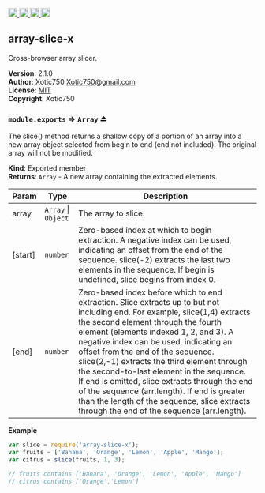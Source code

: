 <a href="https://travis-ci.org/Xotic750/array-slice-x"
   title="Travis status">
<img
   src="https://travis-ci.org/Xotic750/array-slice-x.svg?branch=master"
   alt="Travis status" height="18"/>
</a>
<a href="https://david-dm.org/Xotic750/array-slice-x"
   title="Dependency status">
<img src="https://david-dm.org/Xotic750/array-slice-x.svg"
   alt="Dependency status" height="18"/>
</a>
<a href="https://david-dm.org/Xotic750/array-slice-x#info=devDependencies"
   title="devDependency status">
<img src="https://david-dm.org/Xotic750/array-slice-x/dev-status.svg"
   alt="devDependency status" height="18"/>
</a>
<a href="https://badge.fury.io/js/array-slice-x" title="npm version">
<img src="https://badge.fury.io/js/array-slice-x.svg"
   alt="npm version" height="18"/>
</a>
<a name="module_array-slice-x"></a>

## array-slice-x
Cross-browser array slicer.

**Version**: 2.1.0  
**Author**: Xotic750 <Xotic750@gmail.com>  
**License**: [MIT](&lt;https://opensource.org/licenses/MIT&gt;)  
**Copyright**: Xotic750  
<a name="exp_module_array-slice-x--module.exports"></a>

### `module.exports` ⇒ <code>Array</code> ⏏
The slice() method returns a shallow copy of a portion of an array into a new
array object selected from begin to end (end not included). The original
array will not be modified.

**Kind**: Exported member  
**Returns**: <code>Array</code> - A new array containing the extracted elements.  

| Param | Type | Description |
| --- | --- | --- |
| array | <code>Array</code> \| <code>Object</code> | The array to slice. |
| [start] | <code>number</code> | Zero-based index at which to begin extraction.  A negative index can be used, indicating an offset from the end of the  sequence. slice(-2) extracts the last two elements in the sequence.  If begin is undefined, slice begins from index 0. |
| [end] | <code>number</code> | Zero-based index before which to end extraction.  Slice extracts up to but not including end. For example, slice(1,4)  extracts the second element through the fourth element (elements indexed  1, 2, and 3).  A negative index can be used, indicating an offset from the end of the  sequence. slice(2,-1) extracts the third element through the second-to-last  element in the sequence.  If end is omitted, slice extracts through the end of the  sequence (arr.length).  If end is greater than the length of the sequence, slice extracts through  the end of the sequence (arr.length). |

**Example**  
```js
var slice = require('array-slice-x');
var fruits = ['Banana', 'Orange', 'Lemon', 'Apple', 'Mango'];
var citrus = slice(fruits, 1, 3);

// fruits contains ['Banana', 'Orange', 'Lemon', 'Apple', 'Mango']
// citrus contains ['Orange','Lemon']
```
